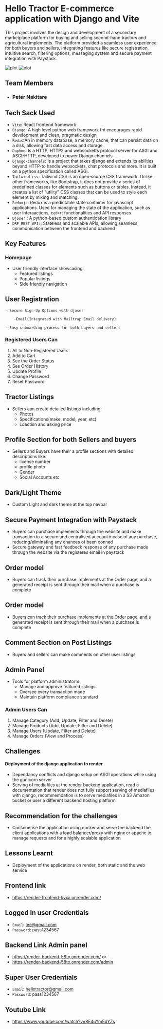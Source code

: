 # Hello Tractor E-commerce application with Django and Vite

This project involves the design and development of a secondary marketplace platform for buying and selling second-hand tractors and agricultural implements. The platform provided a seamless user experience for both buyers and sellers, integrating features like secure registration, intuitive search, filtering options, messaging system and secure payment integration with Paystack.

![plot](./hello_tractor_client/src/assets/Screenshot%20from%202024-11-26%2008-09-32.png)
![plot](./hello_tractor_client/src/assets/Screenshot%20from%202024-11-26%2011-38-18.png)

## Team Members
- ### Peter Nakitare

## Tech Sack Used
- `Vite`: React frontend framework
- `Django`: A high level python web framework tht encourages rapid development and clean, pragmatic design
- `Redis`:An in memory database, a memory cache, that can persist data on a disk, allowing fast data access and storage
- `Daphne`: Is a HTTP, HTTP2 and websocketts protocol server for ASGI and ASGI-HTTP, developed to power Django channels
- `Django-Channels`: Is a project that takes django and extends its abilities beyond HTTP-to handle websockets, chat protocols and more. It is built on a python specification called ASGI.
- `Tailwind css`: Tailwind CSS is an open-source CSS framework. Unlike other frameworks, like Bootstrap, it does not provide a series of predefined classes for elements such as buttons or tables. Instead, it creates a list of "utility" CSS classes that can be used to style each element by mixing and matching.
- `Reduxjs`: Redux is a predictable state container for javascript applications. Used for managing the state of the application, such as user interaactions, cat=rt functionalities and API responses
- `Djoser` : A python-based custom authentication library
- `DRF REST APIs`: Stateless and scalable APIs, allowing seamless communication between the frontend and backend

## Key Features

 ### Homepage

- User friendly interface showcasing:
     - Featured listings
     - Popular listings
     - Side friendly navigation

## User Registration
    - Secure Sign-Up Options with djoser

        -Email(Integrated with Mailtrap Email delivery)

    - Easy onboarding process for both buyers and sellers

### Registered Users Can 
1. All to Non-Registered Users
2. Add to Cart
4. See the Order Status
5. See Order History
6. Update Profile 
7. Change Password
8. Reset Password

## Tractor Listings
- Sellers can create detailed listings including:
    - Photos
    - Specifications(make, model, year, etc)
    - Loaction and asking price

## Profile Section for both Sellers and buyers
- Sellers and Buyers have their a profile sections with detailed descriptions like:
    - license number
    - profile photo
    - Gender
    - Social Accounts etc

## Dark/Light Theme
- Custom Light and dark theme at the top navbar

## Secure Payment Integration with Paystack
- Buyers can purchase implements through the website and make transaction to a secure and centralised account incase of any purchase, reducing/eliminating any chances of been conned
- Secure gateway and fast feedbeck response of any purchase made through the website via the registeres email in paystack 

## Order model 
- Buyers can track their purchase implements at the Order page, and a generated receipt is sent through their mail when a purchase is complete

## Order model 
- Buyers can track their purchase implements at the Order page, and a generated receipt is sent through their mail when a purchase is complete

## Comment Section on Post Listings
-  Buyers and sellers can make comments on other user listings

## Admin Panel 
- Tools for platform administratorm:
    - Manage and approve featured listings
    - Oversee every transaction made
    - Maintain platform compliance standard

 ### Admin Users Can
1. Manage Category (Add, Update, Filter and Delete)
2. Manage Products (Add, Update, Filter and Delete)
3. Manage Users (Update, Filter and Delete)
4. Manage Orders (View and Process)

## Challenges 
 #### Deployment of the django application to render
- Dependancy conflicts and django setup on ASGI operations while using the gunicorn server
- Serving of mediafiles at the render backend application, read a documentation that render does not fully support serving of mediafiles with django, recommemdation is to serve mediafiles in a S3 Amazon bucket or user a different backend hosting platform

## Recommendation for the challenges
- Containerise the application using docker and serve the backend the client applications with a load balancer/proxy with nginx or apache to manage requests and for a highly scalable application

## Lessons Learnt

- Deployment of the applications on render, both static and the web service

## Frontend link
- https://render-frontend-kvxa.onrender.com/

## Logged In user Credentials
- `Email`: lee@gmail.com
- `Password`: pass1234567

## Backend Link Admin panel
- https://render-backend-58to.onrender.com/
    or 
- https://render-backend-58to.onrender.com/admin

## Super User Credentials
- `Email`: hellotractor@gmail.com
- `Password`: pass1234567

## Youtube Link
- https://www.youtube.com/watch?v=8E4uYmEdYZs
